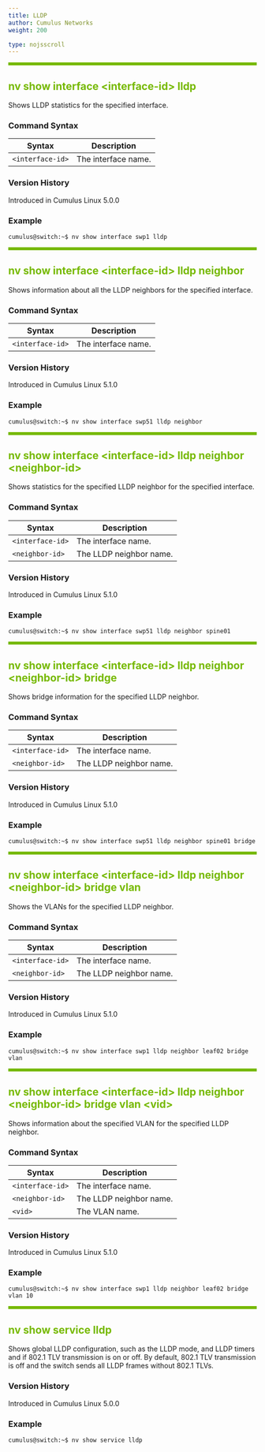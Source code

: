 ```yaml
---
title: LLDP
author: Cumulus Networks
weight: 200

type: nojsscroll
---
```

<style>
h { color: RGB(118,185,0)}
</style>
<HR STYLE="BORDER: DASHED RGB(118,185,0) 0.5PX;BACKGROUND-COLOR: RGB(118,185,0);HEIGHT: 4.0PX;"/>

## <h>nv show interface \<interface-id\> lldp</h>

Shows LLDP statistics for the specified interface.

### Command Syntax

| Syntax |  Description   |
| --------- | -------------- |
| `<interface-id>`    |  The interface name.|

### Version History

Introduced in Cumulus Linux 5.0.0

### Example

```
cumulus@switch:~$ nv show interface swp1 lldp
```

<HR STYLE="BORDER: DASHED RGB(118,185,0) 0.5PX;BACKGROUND-COLOR: RGB(118,185,0);HEIGHT: 4.0PX;"/>

## <h>nv show interface \<interface-id\> lldp neighbor</h>

Shows information about all the LLDP neighbors for the specified interface.

### Command Syntax

| Syntax |  Description   |
| --------- | -------------- |
| `<interface-id>`    |  The interface name.|

### Version History

Introduced in Cumulus Linux 5.1.0

### Example

```
cumulus@switch:~$ nv show interface swp51 lldp neighbor
```

<HR STYLE="BORDER: DASHED RGB(118,185,0) 0.5PX;BACKGROUND-COLOR: RGB(118,185,0);HEIGHT: 4.0PX;"/>

## <h>nv show interface \<interface-id\> lldp neighbor \<neighbor-id\></h>

Shows statistics for the specified LLDP neighbor for the specified interface.

### Command Syntax

| Syntax |  Description   |
| --------- | -------------- |
| `<interface-id>`    |  The interface name.|
| `<neighbor-id>` |  The LLDP neighbor name. |

### Version History

Introduced in Cumulus Linux 5.1.0

### Example

```
cumulus@switch:~$ nv show interface swp51 lldp neighbor spine01
```

<HR STYLE="BORDER: DASHED RGB(118,185,0) 0.5PX;BACKGROUND-COLOR: RGB(118,185,0);HEIGHT: 4.0PX;"/>

## <h>nv show interface \<interface-id\> lldp neighbor \<neighbor-id\> bridge</h>

Shows bridge information for the specified LLDP neighbor.

### Command Syntax

| Syntax |  Description   |
| --------- | -------------- |
| `<interface-id>`    |  The interface name.|
| `<neighbor-id>` |  The LLDP neighbor name. |

### Version History

Introduced in Cumulus Linux 5.1.0

### Example

```
cumulus@switch:~$ nv show interface swp51 lldp neighbor spine01 bridge
```

<HR STYLE="BORDER: DASHED RGB(118,185,0) 0.5PX;BACKGROUND-COLOR: RGB(118,185,0);HEIGHT: 4.0PX;"/>

## <h>nv show interface \<interface-id\> lldp neighbor \<neighbor-id\> bridge vlan</h>

Shows the VLANs for the specified LLDP neighbor.

### Command Syntax

| Syntax |  Description   |
| --------- | -------------- |
| `<interface-id>`    |  The interface name.|
| `<neighbor-id>` |  The LLDP neighbor name. |

### Version History

Introduced in Cumulus Linux 5.1.0

### Example

```
cumulus@switch:~$ nv show interface swp1 lldp neighbor leaf02 bridge vlan
```

<HR STYLE="BORDER: DASHED RGB(118,185,0) 0.5PX;BACKGROUND-COLOR: RGB(118,185,0);HEIGHT: 4.0PX;"/>

## <h>nv show interface \<interface-id\> lldp neighbor \<neighbor-id\> bridge vlan \<vid\></h>

Shows information about the specified VLAN for the specified LLDP neighbor.

### Command Syntax

| Syntax |  Description   |
| --------- | -------------- |
| `<interface-id>`    |  The interface name.|
| `<neighbor-id>` |  The LLDP neighbor name. |
| `<vid>` | The VLAN name.|

### Version History

Introduced in Cumulus Linux 5.1.0

### Example

```
cumulus@switch:~$ nv show interface swp1 lldp neighbor leaf02 bridge vlan 10
```

<HR STYLE="BORDER: DASHED RGB(118,185,0) 0.5PX;BACKGROUND-COLOR: RGB(118,185,0);HEIGHT: 4.0PX;"/>

## <h>nv show service lldp</h>

Shows global LLDP configuration, such as the LLDP mode, and LLDP timers and if 802.1 TLV transmission is on or off. By default, 802.1 TLV transmission is off and the switch sends all LLDP frames without 802.1 TLVs.

### Version History

Introduced in Cumulus Linux 5.0.0

### Example

```
cumulus@switch:~$ nv show service lldp
```
